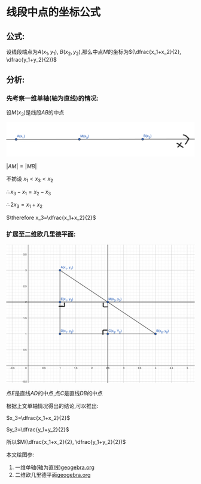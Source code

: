 # 线段中点的坐标公式

## 公式:

设线段端点为$A(x_1, y_1)$, $B(x_2,y_2)$,那么中点$M$的坐标为$(\dfrac{x_1+x_2}{2}, \dfrac{y_1+y_2}{2})$

## 分析:

### 先考察一维单轴(轴为直线)的情况:

设$M(x_3)$是线段$AB$的中点

![](images/Difference_of_two_squares.1.png)

$\vert AM \vert = \vert MB \vert$

不妨设 $x_1<x_3<x_2$

$\therefore x_3-x_1=x_2-x_3$

$\therefore 2x_3=x_1+x_2$

$\therefore x_3=\dfrac{x_1+x_2}{2}$

### 扩展至二维欧几里德平面:

![](images/Difference_of_two_squares.2.png)

点$E$是直线$AD$的中点,点$C$是直线$DB$的中点

根据上文单轴情况得出的结论,可以推出:

$x_3=\dfrac{x_1+x_2}{2}$

$y_3=\dfrac{y_1+y_2}{2}$

所以$M(\dfrac{x_1+x_2}{2}, \dfrac{y_1+y_2}{2})$

本文绘图参:
1. 一维单轴(轴为直线)[geogebra.org](https://www.geogebra.org/calculator/kkhbjuzj)
2. 二维欧几里德平面[geogebra.org](https://www.geogebra.org/calculator/hyg232ek)